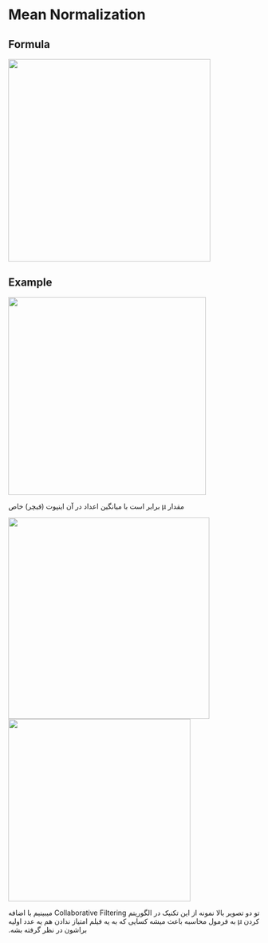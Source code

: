 # Mean Normalization

## Formula

<img src="image1.jpg" style="width:4.21449in" />

## Example

<img src="image3.png" style="width:4.12057in" />

<span dir="rtl">مقدار µ برابر است با میانگین اعداد در آن اینپوت (فیچر) خاص</span>

<img src="image4.jpg" style="width:4.2024in" />

<img src="image2.jpg" style="width:3.79824in" />

<span dir="rtl">تو دو تصویر بالا نمونه از این تکنیک در الگوریتم Collaborative Filtering میبینیم با اضافه کردن µ به فرمول محاسبه باعث میشه کسایی که به یه فیلم امتیاز ندادن هم یه عدد اولیه براشون در نظر گرفته بشه.</span>
